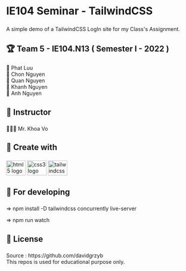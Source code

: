 <h1 align="left">IE104 Seminar - TailwindCSS</h1>

###

<p align="left">A simple demo of a TailwindCSS LogIn site for my Class's Assignment.</p>

###

<h2 align="left">🏆 Team 5 - IE104.N13 ( Semester I - 2022 )</h2>

###

<p align="left">🐧 Phat Luu<br>🐻 Chon Nguyen<br>🐸 Quan Nguyen<br>🦊 Khanh Nguyen<br>🦄 Anh Nguyen</p>

###

<h2 align="left">🤖 Instructor</h2>

###

<p align="left">👨🏻‍💻 Mr. Khoa Vo</p>

###

<h2 align="left">🚗 Create with</h2>

###

<div align="left">
  <img src="https://cdn.jsdelivr.net/gh/devicons/devicon/icons/html5/html5-original.svg" height="40" width="52" alt="html5 logo"  />
  <img src="https://cdn.jsdelivr.net/gh/devicons/devicon/icons/css3/css3-original.svg" height="40" width="52" alt="css3 logo"  />
  <img src="https://cdn.jsdelivr.net/gh/devicons/devicon/icons/tailwindcss/tailwindcss-original-wordmark.svg" height="40" width="52" alt="tailwindcss logo"  />
</div>

###

<h2 align="left">🚀 For developing</h2>

###

<p align="left"> => npm install -D tailwindcss concurrently live-server</p>
<p align="left"> => npm run watch</p>

###

<h2 align="left">📃 License</h2>

###

<p align="left">Source : https://github.com/davidgrzyb<br>This repos is used for educational purpose only.</p>

###
